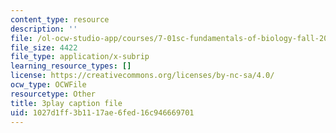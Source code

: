 ```yaml
---
content_type: resource
description: ''
file: /ol-ocw-studio-app/courses/7-01sc-fundamentals-of-biology-fall-2011/1027d1ff3b1117ae6fed16c946669701_uERjKWXO4NQ.srt
file_size: 4422
file_type: application/x-subrip
learning_resource_types: []
license: https://creativecommons.org/licenses/by-nc-sa/4.0/
ocw_type: OCWFile
resourcetype: Other
title: 3play caption file
uid: 1027d1ff-3b11-17ae-6fed-16c946669701
---
```

